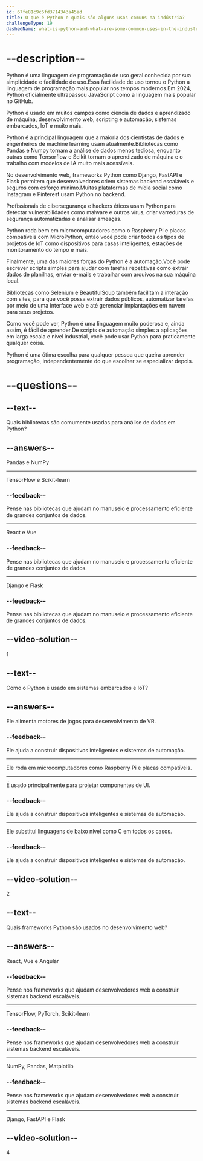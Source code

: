 ```yaml
---
id: 67fe81c9c6fd3714343a45ad
title: O que é Python e quais são alguns usos comuns na indústria?
challengeType: 19
dashedName: what-is-python-and-what-are-some-common-uses-in-the-industry
---
```


# --description--

Python é uma linguagem de programação de uso geral conhecida por sua simplicidade e facilidade de uso.Essa facilidade de uso tornou o Python a linguagem de programação mais popular nos tempos modernos.Em 2024, Python oficialmente ultrapassou JavaScript como a linguagem mais popular no GitHub.

Python é usado em muitos campos como ciência de dados e aprendizado de máquina, desenvolvimento web, scripting e automação, sistemas embarcados, IoT e muito mais.

Python é a principal linguagem que a maioria dos cientistas de dados e engenheiros de machine learning usam atualmente.Bibliotecas como Pandas e Numpy tornam a análise de dados menos tediosa, enquanto outras como Tensorflow e Scikit tornam o aprendizado de máquina e o trabalho com modelos de IA muito mais acessíveis.

No desenvolvimento web, frameworks Python como Django, FastAPI e Flask permitem que desenvolvedores criem sistemas backend escaláveis e seguros com esforço mínimo.Muitas plataformas de mídia social como Instagram e Pinterest usam Python no backend.

Profissionais de cibersegurança e hackers éticos usam Python para detectar vulnerabilidades como malware e outros vírus, criar varreduras de segurança automatizadas e analisar ameaças.

Python roda bem em microcomputadores como o Raspberry Pi e placas compatíveis com MicroPython, então você pode criar todos os tipos de projetos de IoT como dispositivos para casas inteligentes, estações de monitoramento do tempo e mais.

Finalmente, uma das maiores forças do Python é a automação.Você pode escrever scripts simples para ajudar com tarefas repetitivas como extrair dados de planilhas, enviar e-mails e trabalhar com arquivos na sua máquina local.

Bibliotecas como Selenium e BeautifulSoup também facilitam a interação com sites, para que você possa extrair dados públicos, automatizar tarefas por meio de uma interface web e até gerenciar implantações em nuvem para seus projetos.

Como você pode ver, Python é uma linguagem muito poderosa e, ainda assim, é fácil de aprender.De scripts de automação simples a aplicações em larga escala e nível industrial, você pode usar Python para praticamente qualquer coisa.

Python é uma ótima escolha para qualquer pessoa que queira aprender programação, independentemente do que escolher se especializar depois.

# --questions--

## --text--

Quais bibliotecas são comumente usadas para análise de dados em Python?

## --answers--

Pandas e NumPy

---

TensorFlow e Scikit-learn

### --feedback--

Pense nas bibliotecas que ajudam no manuseio e processamento eficiente de grandes conjuntos de dados.

---

React e Vue

### --feedback--

Pense nas bibliotecas que ajudam no manuseio e processamento eficiente de grandes conjuntos de dados.

---

Django e Flask

### --feedback--

Pense nas bibliotecas que ajudam no manuseio e processamento eficiente de grandes conjuntos de dados.

## --video-solution--

1

## --text--

Como o Python é usado em sistemas embarcados e IoT?

## --answers--

Ele alimenta motores de jogos para desenvolvimento de VR.

### --feedback--

Ele ajuda a construir dispositivos inteligentes e sistemas de automação.

---

Ele roda em microcomputadores como Raspberry Pi e placas compatíveis.

---

É usado principalmente para projetar componentes de UI.

### --feedback--

Ele ajuda a construir dispositivos inteligentes e sistemas de automação.

---

Ele substitui linguagens de baixo nível como C em todos os casos.

### --feedback--

Ele ajuda a construir dispositivos inteligentes e sistemas de automação.

## --video-solution--

2

## --text--

Quais frameworks Python são usados no desenvolvimento web?

## --answers--

React, Vue e Angular

### --feedback--

Pense nos frameworks que ajudam desenvolvedores web a construir sistemas backend escaláveis.

---

TensorFlow, PyTorch, Scikit-learn

### --feedback--

Pense nos frameworks que ajudam desenvolvedores web a construir sistemas backend escaláveis.

---

NumPy, Pandas, Matplotlib

### --feedback--

Pense nos frameworks que ajudam desenvolvedores web a construir sistemas backend escaláveis.

---

Django, FastAPI e Flask

## --video-solution--

4
